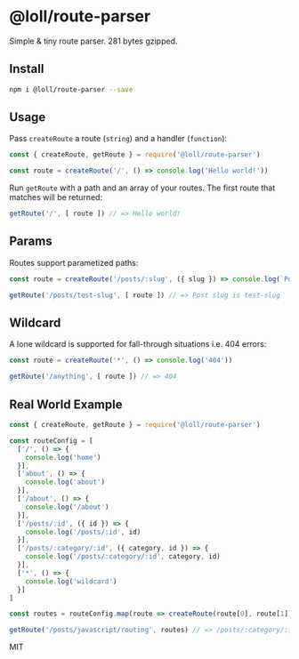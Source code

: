 # @loll/route-parser
Simple & tiny route parser. 281 bytes gzipped.

## Install
```bash
npm i @loll/route-parser --save
```

## Usage
Pass `createRoute` a route (`string`) and a handler (`function`):
```javascript
const { createRoute, getRoute } = require('@loll/route-parser')

const route = createRoute('/', () => console.log('Hello world!'))
```
Run `getRoute` with a path and an array of your routes. The first route that matches will be returned:
```javascript
getRoute('/', [ route ]) // => Hello world!
```

## Params
Routes support parametized paths:
```javascript
const route = createRoute('/posts/:slug', ({ slug }) => console.log(`Post slug is ${slug}`))

getRoute('/posts/test-slug', [ route ]) // => Post slug is test-slug
```

## Wildcard
A lone wildcard is supported for fall-through situations i.e. 404 errors:
```javascript
const route = createRoute('*', () => console.log('404'))

getRoute('/anything', [ route ]) // => 404
```

## Real World Example
```javascript
const { createRoute, getRoute } = require('@loll/route-parser')

const routeConfig = [
  ['/', () => {
    console.log('home')
  }],
  ['about', () => {
    console.log('about')
  }],
  ['/about', () => {
    console.log('/about')
  }],
  ['/posts/:id', ({ id }) => {
    console.log('/posts/:id', id)
  }],
  ['/posts/:category/:id', ({ category, id }) => {
    console.log('/posts/:category/:id', category, id)
  }],
  ['*', () => {
    console.log('wildcard')
  }]
]

const routes = routeConfig.map(route => createRoute(route[0], route[1]))

getRoute('/posts/javascript/routing', routes) // => /posts/:category/:id javascript routing
```

MIT
